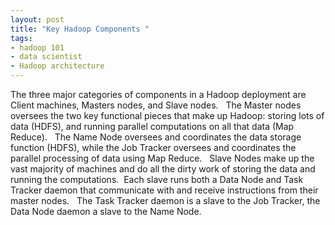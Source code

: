 ```yaml
--- 
layout: post
title: "Key Hadoop Components "
tags: 
- hadoop 101
- data scientist
- Hadoop architecture
---
```





The three major categories of components in a Hadoop deployment are Client machines, Masters nodes, and Slave nodes.  
The Master nodes oversees the two key functional pieces that make up Hadoop: storing lots of data (HDFS), and running parallel computations on all that data (Map Reduce).  
The Name Node oversees and coordinates the data storage function (HDFS), while the Job Tracker oversees and coordinates the parallel processing of data using Map Reduce.  
Slave Nodes make up the vast majority of machines and do all the dirty work of storing the data and running the computations.  Each slave runs both a Data Node and Task Tracker daemon that communicate with and receive instructions from their master nodes.  
The Task Tracker daemon is a slave to the Job Tracker, the Data Node daemon a slave to the Name Node.
